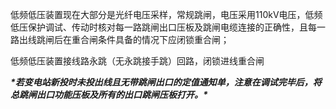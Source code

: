 低频低压装置现在大部分是光纤电压采样，常规跳闸，电压采用110kV电压，低频低压保护调试、传动时核对每一路跳闸出口压板及跳闸电缆连接的正确性，且每一路出线跳闸后在重合闸条件具备的情况下应闭锁重合闸；

低频低压装置接线路永跳（无永跳接手跳）回路，闭锁进线重合闸

***\*若变电站新投时未投出线且无带跳闸出口的定值通知单，注意在调试完毕后，将总跳闸出口功能压板及所有的出口跳闸压板打开。\****